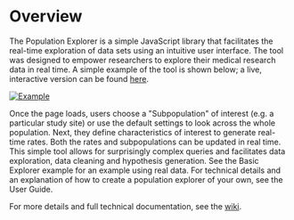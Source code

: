 # Overview
The Population Explorer is a simple JavaScript library that facilitates the real-time exploration of data sets using an intuitive user interface. The tool was designed to empower researchers to explore their medical research data in real time. A simple example of the tool is shown below; a live, interactive version can be found [here](http://bl.ocks.org/jwildfire/raw/82b1fbf001c50c4edde4/). 

[![Example](https://github.com/RhoInc/PopulationExplorer/wiki/img/example.png)](http://bl.ocks.org/jwildfire/raw/82b1fbf001c50c4edde4/)

Once the page loads, users choose a "Subpopulation" of interest (e.g. a particular study site) or use the default settings to look across the whole population. Next, they define characteristics of interest to generate real-time rates. Both the rates and subpopulations can be updated in real time. This simple tool allows for surprisingly complex queries and facilitates data exploration, data cleaning and hypothesis generation. See the Basic Explorer example for an example using real data. For technical details and an explanation of how to create a population explorer of your own, see the User Guide.

For more details and full technical documentation, see the [wiki](https://github.com/RhoInc/PopulationExplorer/wiki).
